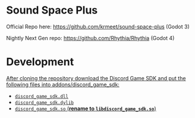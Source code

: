 # Sound Space Plus

Official Repo here: https://github.com/krmeet/sound-space-plus (Godot 3)

Nightly Next Gen repo: https://github.com/Rhythia/Rhythia (Godot 4)

# Development <a href="dev-title" id="dev"/>
After cloning the repository download the Discord Game SDK and put the following files into addons/discord_game_sdk:  
- `discord_game_sdk.dll`  
- `discord_game_sdk.dylib`  
- `discord_game_sdk.so` (__rename to `libdiscord_game_sdk.so`__)  
